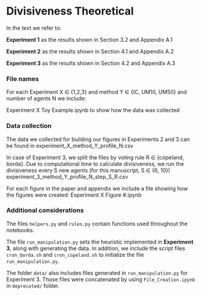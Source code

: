 # Divisiveness Theoretical

In the text we refer to:

**Experiment 1** as the results shown in Section 3.2 and Appendix A.1

**Experiment 2** as the results shown in Section 4.1 and Appendix A.2

**Experiment 3** as the results shown in Section 4.2 and Appendix A.3

### File names

For each Experiment X $\in$ {1,2,3} and method Y $\in$ {IC, UM10, UM50} and number of agents N we include:

Experiment X Toy Example.ipynb to show how the data was collected

### Data collection

The data we collected for building our figures in Experiments 2 and 3 can be found in
experiment_X_method_Y_profile_N.csv

In case of Experiment 3, we split the files by voting rule R $\in$ {copeland, borda}. Due to computational time to calculate divisiveness, we run the divisiveness every S new agents (for this manuscript, S $\in$ {6, 10})
experiment_3_method_Y_profile_N_step_S_R.csv

For each figure in the paper and appendix we include a file showing how the figures were created:
Experiment X Figure #.ipynb

### Additional considerations

The files `helpers.py` and `rules.py` contain functions used throughout the notebooks.

The file `run_manipulation.py` sets the heuristic implemented in **Experiment 3**, along with generating the data. In addition, we include the script files `cron_borda.sh` and `cron_copeland.sh` to initialize the file `run_manipulation.py`.

The folder `data/` also includes files generated in `run_manipulation.py` for Experiment 3. Those files were concatenated by using `File_Creation.ipynb` in `deprecated/` folder.
